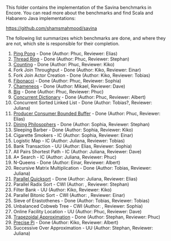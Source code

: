 This folder contains the implementation of the Savina benchmarks
in Encore. You can read more about the benchmarks and find Scala
and Habanero Java implementations:

https://github.com/shamsmahmood/savina

The following list summarizes which benchmarks are
done, and where they are not, which site is responsible for their
completion.

1. [Ping Pong](1.PingPong) - Done (Author: Phuc, Reviewer: Elias)
2. [Thread Ring](2.ThreadRing) - Done (Author: Phuc, Reviewer: Stephan)
3. [Counting](3.Counting) - Done (Author: Phuc, Reviewer: Kiko)
4. Fork Join Throughput - Done (Author: Kiko, Reviewer: Einar)
5. Fork Join Actor Creation - Done (Author: Kiko, Reviewer: Tobias)
6. [Fibonacci](6.Fib) - Done (Author: Phuc, Reviewer: Sophia)
7. [Chameneos](7.Chameneos) - Done (Author: Mikael, Reviewer: Dave)
8. [Big](8.Big) - Done (Author: Phuc, Reviewer: Phuc)
9. [Concurrent Dictionary](9.ConcDict) - Done (Author: Phuc, Reviewer: Albert)
10. Concurrent Sorted Linked List - Done (Author: Tobias?, Reviewer: Juliana)
11. [Producer Consumer Bounded Buffer](11.BndBuffer) - Done (Author: Phuc, Reviewer: Elias)
12. [Dining Philosophers](12.DiningPhilosophers) - Done (Author: Sophia, Reviewer: Stephan)
13. Sleeping Barber - Done (Author: Sophia, Reviewer: Kiko)
14. Cigarette Smokers - IC (Author: Sophia, Reviewer: Einar)
15. Logistic Map - IC (Author: Juliana, Reviewer: Tobias)
16. Bank Transaction - UU (Author: Elias, Reviewer: Sophia)
17. All Pairs Shortest Path - IC (Author: Juliana, Reviewer: Dave)
18. A* Search - IC (Author: Juliana, Reviewer: Phuc)
19. N-Queens - Done (Author: Einar, Reviewer: Albert)
20. Recursive Matrix Multiplication - Done (Author: Tobias, Reviewer: Juliana)
21. [Parallel Quicksort](21.ParallelQuickSort) - Done (Author: Juliana, Reviewer: Elias)
22. Parallel Radix Sort - CWI (Author: , Reviewer: Stephan)
23. Filter Bank - UU (Author: Kiko, Reviewer: Kiko)
24. Parallel Bitonic Sort - CWI (Author: , Reviewer: Einar)
25. Sieve of Erastothenes - Done (Author: Tobias, Reviewer: Tobias)
26. Unbalanced Cobweb Tree - CWI (Author: , Reviewer: Sophia)
27. Online Facility Location - UU (Author: Phuc, Reviewer: Dave)
28. [Trapezoidal Approximation](28.TrapezoidalApproximation) - Done (Author: Stephan, Reviewer: Phuc)
29. [Precise Pi](29.PiPrecision) - Done (Author: Kiko, Reviewer: Albert)
30. Successive Over Approximation - UU (Author: Stephan, Reviewer: Juliana)
